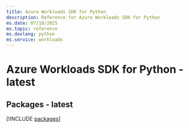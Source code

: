 ```yaml
---
title: Azure Workloads SDK for Python
description: Reference for Azure Workloads SDK for Python
ms.date: 07/18/2025
ms.topic: reference
ms.devlang: python
ms.service: workloads
---
```

# Azure Workloads SDK for Python - latest
## Packages - latest
[!INCLUDE [packages](workloads-index.md)]